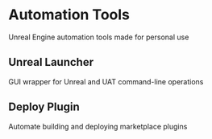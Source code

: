 # Automation Tools
Unreal Engine automation tools made for personal use
## Unreal Launcher
GUI wrapper for Unreal and UAT command-line operations
## Deploy Plugin
Automate building and deploying marketplace plugins
